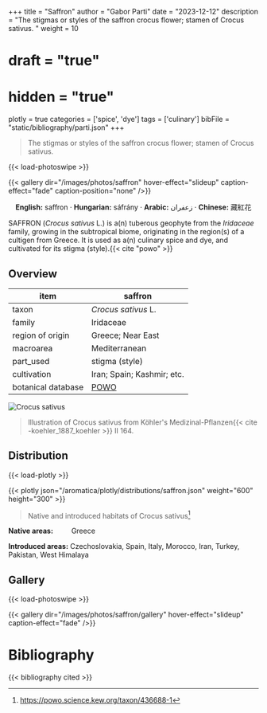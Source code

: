 +++
title = "Saffron"
author = "Gabor Parti"
date = "2023-12-12"
description = "The stigmas or styles of the saffron crocus flower; stamen of Crocus sativus. "
weight = 10
# draft = "true"
# hidden = "true"
plotly = true
categories = ['spice', 'dye']
tags = ['culinary']
bibFile = "static/bibliography/parti.json"
+++

>The stigmas or styles of the saffron crocus flower; stamen of Crocus sativus.  [<i class="fab fa-wikipedia-w"></i>](https://en.wikipedia.org/wiki/Saffron)

{{< load-photoswipe >}}

{{< gallery dir="/images/photos/saffron" hover-effect="slideup" caption-effect="fade" caption-position="none" />}}

<center>

**English:** saffron · **Hungarian:** sáfrány · **Arabic:** <span class="arabic-text" dir="rtl">زعفران</span> · **Chinese:** <span class="traditional-chinese-text">藏紅花</span>

</center>

SAFFRON (*Crocus sativus* L.) is a(n) tuberous geophyte from the *Iridaceae* family, growing in the subtropical biome, originating in the region(s) of a cultigen from Greece. It is used as a(n) culinary spice and dye, and cultivated for its stigma (style).{{< cite "powo" >}}

## Overview

|       item       |                      saffron                      |
|------------------|---------------------------------------------------|
|       taxon      |                *Crocus sativus* L.                |
|      family      |                     Iridaceae                     |
| region of origin |                 Greece; Near East                 |
|     macroarea    |                   Mediterranean                   |
|     part_used    |                   stigma (style)                  |
|    cultivation   |             Iran; Spain; Kashmir; etc.            |
|botanical database|[POWO](https://powo.science.kew.org/taxon/436688-1)|

![Crocus sativus](/images/illustrations/saffron.png?width=40rem "Illustration of Crocus sativus from Köhler's Medizinal-Pflanzen")

>Illustration of Crocus sativus from Köhler's Medizinal-Pflanzen{{< cite -koehler_1887_koehler >}} II 164.

## Distribution

{{< load-plotly >}}

{{< plotly json="/aromatica/plotly/distributions/saffron.json" weight="600" height="300" >}}

>Native and introduced habitats of Crocus sativus[^powo]

[^powo]: https://powo.science.kew.org/taxon/436688-1

<p style="text-align:left;">

**Native areas:** &ensp; &ensp; &ensp; Greece

**Introduced areas:** Czechoslovakia, Spain, Italy, Morocco, Iran, Turkey, Pakistan, West Himalaya

</p>

## Gallery

{{< load-photoswipe >}}

{{< gallery dir="/images/photos/saffron/gallery" hover-effect="slideup" caption-effect="fade" />}}



# Bibliography

{{< bibliography cited >}}

